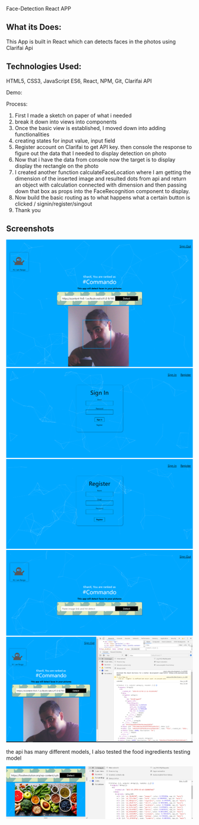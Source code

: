 Face-Detection React APP

## What its Does:
This App is built in React which can detects faces in the photos using Clarifai Api


## Technologies Used:
HTML5, CSS3, JavaScript ES6, React, NPM, Git, Clarifai API

Demo:

Process:
<ol>
<li>First I made a sketch on paper of what i needed</li>
<li>break it down into  views into components</li>
  <li>Once the basic view is established, I moved down into adding functionalities</li>
<li>creating states for input value, input field</li>
  <li>Register account on Clarifai to get API key. then console the response to figure out the data that I needed to display detection on photo</li>
  <li>Now that i have the data from console now the target is to display display the rectangle on the photo </li>
  <li>I created another function calculateFaceLocation where I am getting the dimension of the inserted image and resulted dots from api and return an object with calculation connected with dimension and then passing down that box as props into the FaceRecognition component to display.</li>
  <li>Now build the basic routing as to what happens what a certain button is clicked / signin/register/singout </li>
  <li>Thank you</li>

</ol>

## Screenshots

<img src="overview-1.png">
<img src="signin.png">
<img src="signout.png">
<img src="home.png">
<img src="overview.png">
<p>the api has many different models, I also tested the food ingredients testing model</p>
<img src="food.png">
